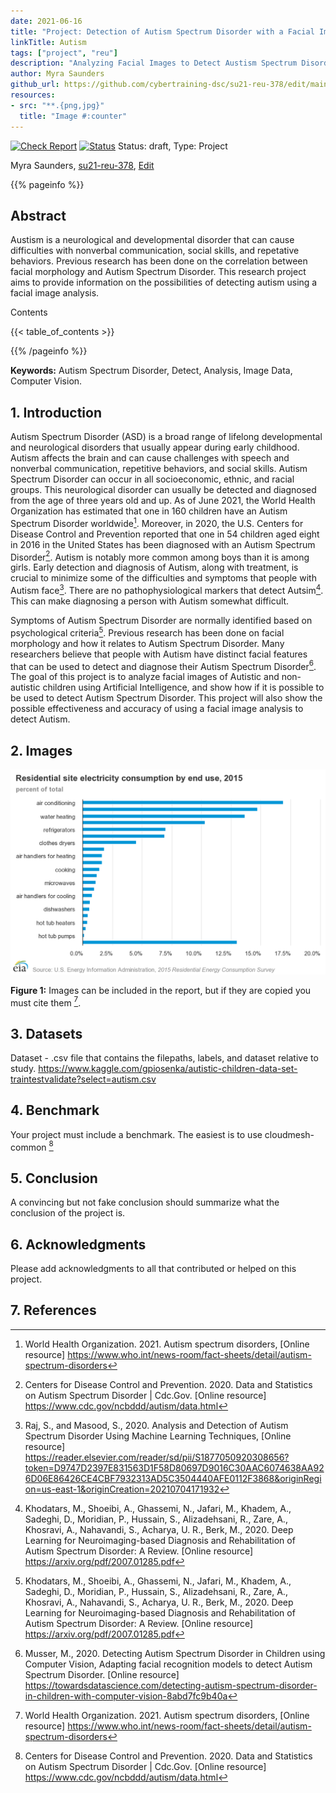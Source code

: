 ```yaml
---
date: 2021-06-16
title: "Project: Detection of Autism Spectrum Disorder with a Facial Image using Artificial Intelligence"
linkTitle: Autism
tags: ["project", "reu"]
description: "Analyzing Facial Images to Detect Austism Spectrum Disorder using AI"
author: Myra Saunders
github_url: https://github.com/cybertraining-dsc/su21-reu-378/edit/main/project/index.md
resources:
- src: "**.{png,jpg}"
  title: "Image #:counter"
---
```


[![Check Report](https://github.com/cybertraining-dsc/su21-reu-378/workflows/Check%20Report/badge.svg)](https://github.com/cybertraining-dsc/su21-reu-378/actions)
[![Status](https://github.com/cybertraining-dsc/su21-reu-378/workflows/Status/badge.svg)](https://github.com/cybertraining-dsc/su21-reu-378/actions)
Status: draft, Type: Project


Myra Saunders, [su21-reu-378](https://github.com/cybertraining-dsc/su21-reu-378), [Edit](https://github.com/cybertraining-dsc/su21-reu-378/blob/main/project/index.md)

{{% pageinfo %}}

## Abstract

Austism is a neurological and developmental disorder that can cause difficulties with nonverbal communication, social skills, and repetative behaviors. Previous research has been done on the correlation between facial morphology and Autism Spectrum Disorder. This research project aims to provide information on the possibilities of detecting autism using a facial image analysis. 

Contents

{{< table_of_contents >}}

{{% /pageinfo %}}

**Keywords:** Autism Spectrum Disorder, Detect, Analysis, Image Data, Computer Vision. 

## 1. Introduction

Autism Spectrum Disorder (ASD) is a broad range of lifelong developmental and neurological disorders that usually appear during early childhood. Autism affects the brain and can cause challenges with speech and nonverbal communication, repetitive behaviors, and social skills. Autism Spectrum Disorder can occur in all socioeconomic, ethnic, and racial groups. This neurological disorder can usually be detected and diagnosed from the age of three years old and up. As of June 2021, the World Health Organization has estimated that one in 160 children have an Autism Spectrum Disorder worldwide[^1]. Moreover, in 2020, the U.S. Centers for Disease Control and Prevention reported that one in 54 children aged eight in 2016 in the United States has been diagnosed with an Autism Spectrum Disorder[^2]. Autism is notably more common among boys than it is among girls. Early detection and diagnosis of Autism, along with treatment, is crucial to minimize some of the difficulties and symptoms that people with Autism face[^3]. There are no pathophysiological markers that detect Autsim[^4]. This can make diagnosing a person with Autism somewhat difficult. 

Symptoms of Autism Spectrum Disorder are normally identified based on psychological criteria[^4]. Previous research has been done on facial morphology and how it relates to Autism Spectrum Disorder. Many researchers believe that people with Autism have distinct facial features that can be used to detect and diagnose their Autism Spectrum Disorder[^5]. The goal of this project is to analyze facial images of Autistic and non-autistic children using Artificial Intelligence, and show how if it is possible to be used to detect Autism Spectrum Disorder. This project will also show the possible effectiveness and accuracy of using a facial image analysis to detect Autism.

## 2. Images

![Figure 1](https://github.com/cybertraining-dsc/fa20-523-314/raw/main/project/images/chart.png)

**Figure 1:** Images can be included in the report, but if they are copied you must cite them [^1].

## 3. Datasets

Dataset - .csv file that contains the filepaths, labels, and dataset relative to study.
https://www.kaggle.com/gpiosenka/autistic-children-data-set-traintestvalidate?select=autism.csv

## 4. Benchmark

Your project must include a benchmark. The easiest is to use cloudmesh-common [^2]
 
## 5. Conclusion

A convincing but not fake conclusion should summarize what the conclusion of the project is.

## 6. Acknowledgments

Please add acknowledgments to all that contributed or helped on this project. 

## 7. References

[^1]: World Health Organization. 2021. Autism spectrum disorders, [Online resource] <https://www.who.int/news-room/fact-sheets/detail/autism-spectrum-disorders>

[^2]: Centers for Disease Control and Prevention. 2020. Data and Statistics on Autism Spectrum Disorder | Cdc.Gov. [Online resource] <https://www.cdc.gov/ncbddd/autism/data.html>

[^3]: Raj, S., and Masood, S., 2020. Analysis and Detection of Autism Spectrum Disorder Using Machine Learning Techniques, [Online resource] <https://reader.elsevier.com/reader/sd/pii/S1877050920308656?token=D9747D2397E831563D1F58D80697D9016C30AAC6074638AA926D06E86426CE4CBF7932313AD5C3504440AFE0112F3868&originRegion=us-east-1&originCreation=20210704171932>

[^4]: Khodatars, M., Shoeibi, A., Ghassemi, N., Jafari, M., Khadem, A., Sadeghi, D., Moridian, P., Hussain, S., Alizadehsani, R., Zare, A., Khosravi, A., Nahavandi, S., Acharya, U. R., Berk, M., 2020. Deep Learning for Neuroimaging-based Diagnosis and Rehabilitation of Autism Spectrum Disorder: A Review. [Online resource] <https://arxiv.org/pdf/2007.01285.pdf>

[^5]: Musser, M., 2020. Detecting Autism Spectrum Disorder in Children using Computer Vision, Adapting facial recognition models to detect Autism Spectrum Disorder. [Online resource] <https://towardsdatascience.com/detecting-autism-spectrum-disorder-in-children-with-computer-vision-8abd7fc9b40a>
